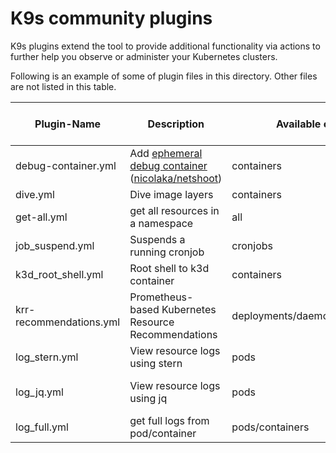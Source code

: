 # K9s community plugins

K9s plugins extend the tool to provide additional functionality via actions to further help you observe or administer your Kubernetes clusters.

Following is an example of some of plugin files in this directory. Other files are not listed in this table.

| Plugin-Name        | Description                                                      | Available on Views       | Shortcut | Kubectl plugin, external dependencies                                                 |
|--------------------|------------------------------------------------------------------|--------------------------|----------|---------------------------------------------------------------------------------------|
| debug-container.yml| Add [ephemeral debug container][1]<br>([nicolaka/netshoot][2])   | containers               | Shift-d  |                                                                                       |
| dive.yml           | Dive image layers                                                | containers               | d        | [Dive](https://github.com/wagoodman/dive)                                             |
| get-all.yml        | get all resources in a namespace                                 | all                      | g        | [Krew](https://krew.sigs.k8s.io/), [ketall](https://github.com/corneliusweig/ketall/) |
| job_suspend.yml    | Suspends a running cronjob                                       | cronjobs                 | Ctrl-s   |                                                                                       |
| k3d_root_shell.yml | Root shell to k3d container                                      | containers               | Shift-s  | [jq](https://stedolan.github.io/jq/)                                                  |
| krr-recommendations.yml | Prometheus-based Kubernetes Resource Recommendations | deployments/daemonsets/statefulsets | Shift-K | [KRR](https://github.com/robusta-dev/krr)                                             |
| log_stern.yml      | View resource logs using stern                                   | pods                     | Ctrl-l   |                                                                                       |
| log_jq.yml         | View resource logs using jq                                      | pods                     | Ctrl-j   | kubectl-plugins/kubectl-jq                                                            |
| log_full.yml       | get full logs from pod/container                                 | pods/containers          | Ctrl-l   |                                                                                       |

[1]: https://kubernetes.io/docs/tasks/debug/debug-application/debug-running-pod/#ephemeral-container
[2]: https://github.com/nicolaka/netshoot
